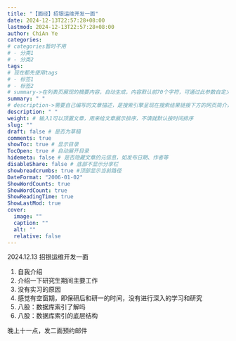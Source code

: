 ```yaml
---
title: "【面经】招银运维开发一面"
date: 2024-12-13T22:57:28+08:00
lastmod: 2024-12-13T22:57:28+08:00
author: ChiAn Ye
categories:
# categories暂时不用
# - 分类1
# - 分类2
tags:
# 现在都先使用tags
# - 标签1
# - 标签2
# summary->在列表页展现的摘要内容，自动生成，内容默认前70个字符，可通过此参数自定义，一般无需专门设置
summary: " "
# description->需要自己编写的文章描述，是搜索引擎呈现在搜索结果链接下方的网页简介，建议设置
description: " "
weight: # 输入1可以顶置文章，用来给文章展示排序，不填就默认按时间排序
slug: ""
draft: false # 是否为草稿
comments: true
showToc: true # 显示目录
TocOpen: true # 自动展开目录
hidemeta: false # 是否隐藏文章的元信息，如发布日期、作者等
disableShare: false # 底部不显示分享栏
showbreadcrumbs: true #顶部显示当前路径
DateFormat: "2006-01-02"
ShowWordCounts: true
ShowWordCount: true
ShowReadingTime: true
ShowLastMod: true
cover:
  image: ""
  caption: ""
  alt: ""
  relative: false
---
```


2024.12.13 招银运维开发一面

<!--more-->

1. 自我介绍
2. 介绍一下研究生期间主要工作
3. 没有实习的原因
4. 感觉有空窗期，即保研后和研一的时间，没有进行深入的学习和研究
5. 八股：数据库索引了解吗
6. 八股：数据库索引的底层结构

晚上十一点，发二面预约邮件
